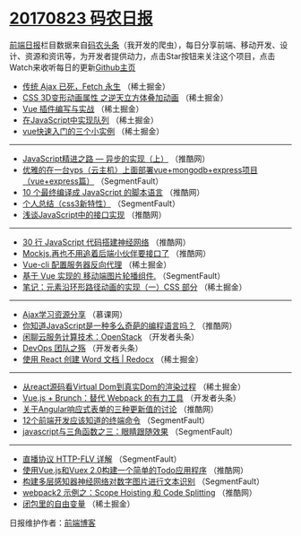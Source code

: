 # [20170823 码农日报](http://hao.caibaojian.com/date/2017/08/23)

[前端日报](http://caibaojian.com/c/news)栏目数据来自[码农头条](http://hao.caibaojian.com/)（我开发的爬虫），每日分享前端、移动开发、设计、资源和资讯等，为开发者提供动力，点击Star按钮来关注这个项目，点击Watch来收听每日的更新[Github主页](https://github.com/kujian/frontendDaily)
* [传统 Ajax 已死，Fetch 永生](http://hao.caibaojian.com/48926.html) （稀土掘金）
* [CSS 3D变形动画属性 之逆天立方体叠加动画](http://hao.caibaojian.com/48881.html) （稀土掘金）
* [Vue 插件编写与实战](http://hao.caibaojian.com/48934.html) （稀土掘金）
* [在JavaScript中实现队列](http://hao.caibaojian.com/48930.html) （稀土掘金）
* [vue快速入门的三个小实例](http://hao.caibaojian.com/48933.html) （稀土掘金）

***
* [JavaScript精进之路 — 异步的实现（上）](http://hao.caibaojian.com/48856.html) （推酷网）
* [优雅的在一台vps（云主机）上面部署vue+mongodb+express项目 （vue+express篇）](http://hao.caibaojian.com/48838.html) （SegmentFault）
* [10 个最终编译成 JavaScript 的脚本语言](http://hao.caibaojian.com/48920.html) （推酷网）
* [个人总结（css3新特性）](http://hao.caibaojian.com/48831.html) （SegmentFault）
* [浅谈JavaScript中的接口实现](http://hao.caibaojian.com/48857.html) （推酷网）

***
* [30 行 JavaScript 代码搭建神经网络](http://hao.caibaojian.com/48861.html) （推酷网）
* [Mockjs,再也不用追着后端小伙伴要接口了](http://hao.caibaojian.com/48853.html) （推酷网）
* [Vue-cli 配置服务器反向代理](http://hao.caibaojian.com/48890.html) （稀土掘金）
* [基于 Vue 实现的 移动端图片轮播组件.](http://hao.caibaojian.com/48846.html) （SegmentFault）
* [笔记：元素沿环形路径动画的实现（一）CSS 部分](http://hao.caibaojian.com/48883.html) （稀土掘金）

***
* [Ajax学习资源分享](http://hao.caibaojian.com/48986.html) （慕课网）
* [你知道JavaScript是一种多么奇葩的编程语言吗？](http://hao.caibaojian.com/48848.html) （推酷网）
* [闲聊云服务计算技术：OpenStack](http://hao.caibaojian.com/48896.html) （开发者头条）
* [DevOps 团队之殇](http://hao.caibaojian.com/48965.html) （开发者头条）
* [使用 React 创建 Word 文档 | Redocx](http://hao.caibaojian.com/48886.html) （稀土掘金）

***
* [从react源码看Virtual Dom到真实Dom的渲染过程](http://hao.caibaojian.com/48932.html) （稀土掘金）
* [Vue.js + Brunch：替代 Webpack 的有力工具](http://hao.caibaojian.com/48968.html) （开发者头条）
* [关于Angular响应式表单的三种更新值的讨论](http://hao.caibaojian.com/48921.html) （推酷网）
* [12个前端开发应该知道的终端命令](http://hao.caibaojian.com/48833.html) （SegmentFault）
* [javascript与三角函数之三：眼睛跟随效果](http://hao.caibaojian.com/48834.html) （SegmentFault）

***
* [直播协议 HTTP-FLV 详解](http://hao.caibaojian.com/48847.html) （SegmentFault）
* [使用Vue.js和Vuex 2.0构建一个简单的Todo应用程序](http://hao.caibaojian.com/48851.html) （推酷网）
* [构建多层感知器神经网络对数字图片进行文本识别](http://hao.caibaojian.com/48902.html) （SegmentFault）
* [webpack2 示例之：Scope Hoisting 和 Code Splitting](http://hao.caibaojian.com/48862.html) （推酷网）
* [闭包里的自由变量](http://hao.caibaojian.com/48888.html) （稀土掘金）

日报维护作者：[前端博客](http://caibaojian.com/) 